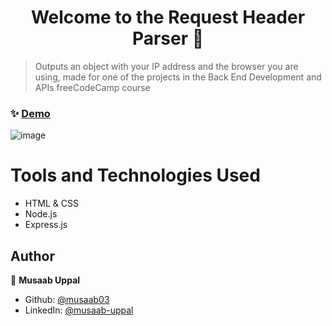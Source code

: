 <h1 align="center">Welcome to the Request Header Parser 👋</h1>

> Outputs an object with your IP address and the browser you are using, made for one of the projects in the Back End Development and APIs freeCodeCamp course

### ✨ [Demo](https://build-a-header-parser.mu668.repl.co/)

![image](https://user-images.githubusercontent.com/103457332/236342603-eba864f6-f10f-41b5-915a-c97231e36949.png)

# Tools and Technologies Used
- HTML & CSS
- Node.js
- Express.js

## Author

👤 **Musaab Uppal**

* Github: [@musaab03](https://github.com/musaab03)
* LinkedIn: [@musaab-uppal](https://linkedin.com/in/musaab-uppal)

